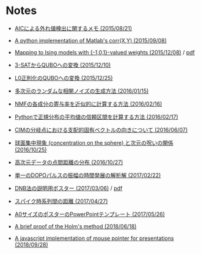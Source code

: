 Notes
=====

* [AICによる外れ値検出に関するメモ (2015/08/21)](../20150821/memo.html)

* [A python implementation of Matlab's corr(X,Y) (2015/09/08)](https://gist.github.com/okumakito/57dd95c78370cf5b0beb7752c9ad06ee)

* [Mapping to Ising models with {-1,0,1}-valued weights (2015/12/08)](../20151208/slide.html) / [pdf](../20151208/slide_dist.pdf)

* [3-SATからQUBOへの変換 (2015/12/10)](../20151210/memo.html)

* [L0正則化のQUBOへの変換 (2015/12/25)](../20151225/memo.html)

* [多次元のランダムな相関ノイズの生成方法 (2016/01/15)](../20160115/memo.html)

* [NMFの各成分の寄与率を近似的に計算する方法 (2016/02/16)](../20160216/memo.html)

* [Pythonで正規分布の平均値の信頼区間を計算する方法 (2016/02/17)](../20160217/memo.html)

* [CIMの分岐点における支配的固有ベクトルの向きについて (2016/06/07)](../20160607/memo.html)

* [球面集中現象 (concentration on the sphere) と次元の呪いの関係 (2016/10/25)](../20161025/memo.html)

* [高次元データの点間距離の分布 (2016/10/27)](../20161027/memo.html)

* [単一のDOPOパルスの振幅の時間発展の解析解 (2017/02/22)](../20170222/memo.html)

* [DNB法の説明用ポスター (2017/03/06)](../20170306/poster.html) / [pdf](../20170306/poster.pdf)

* [スパイク時系列間の距離 (2017/04/27)](../20170427/memo.html)

* [A0サイズのポスターのPowerPointテンプレート (2017/05/26)](../poster_template.pptx)

* [A brief proof of the Holm's method (2018/06/18)](../20180618/memo.html)

* [A javascript implementation of mouse pointer for presentations (2018/09/28)](../20180928/demo.html)
